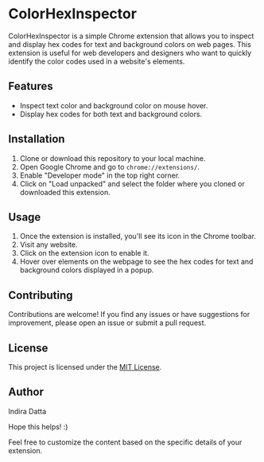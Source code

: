 # ColorHexInspector

ColorHexInspector is a simple Chrome extension that allows you to inspect and display hex codes for text and background colors on web pages. This extension is useful for web developers and designers who want to quickly identify the color codes used in a website's elements.

## Features

- Inspect text color and background color on mouse hover.
- Display hex codes for both text and background colors.

## Installation

1. Clone or download this repository to your local machine.
2. Open Google Chrome and go to `chrome://extensions/`.
3. Enable "Developer mode" in the top right corner.
4. Click on "Load unpacked" and select the folder where you cloned or downloaded this extension.

## Usage

1. Once the extension is installed, you'll see its icon in the Chrome toolbar.
2. Visit any website.
3. Click on the extension icon to enable it.
4. Hover over elements on the webpage to see the hex codes for text and background colors displayed in a popup.

## Contributing

Contributions are welcome! If you find any issues or have suggestions for improvement, please open an issue or submit a pull request.

## License

This project is licensed under the [MIT License](LICENSE).

## Author

Indira Datta

Hope this helps! :) 

Feel free to customize the content based on the specific details of your extension.
